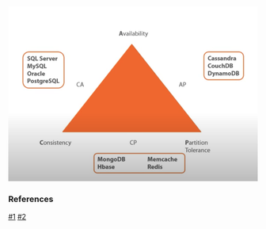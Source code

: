 ![CAP-Theorem](https://github.com/cskarthik22/Core-CS/blob/master/Database/Images/CAP-Theorem.png?raw=true)


### References
[#1](https://www.youtube.com/watch?v=K12oQCzjPxE&t=173s)
[#2](https://www.youtube.com/watch?v=k-Yaq8AHlFA)

